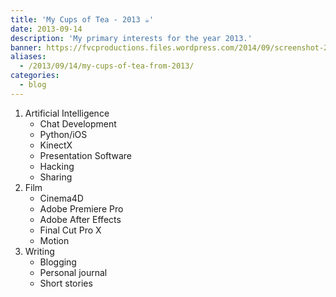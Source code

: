 ```yaml
---
title: 'My Cups of Tea - 2013 ☕'
date: 2013-09-14
description: 'My primary interests for the year 2013.'
banner: https://fvcproductions.files.wordpress.com/2014/09/screenshot-2015-10-14-00-23-34.png?w=800&h=340&crop=1
aliases:
  - /2013/09/14/my-cups-of-tea-from-2013/
categories:
  - blog
---
```


1.  Artificial Intelligence
    - Chat Development
    - Python/iOS
    - KinectX
    - Presentation Software
    - Hacking
    - Sharing
2.  Film
    - Cinema4D
    - Adobe Premiere Pro
    - Adobe After Effects
    - Final Cut Pro X
    - Motion
3.  Writing
    - Blogging
    - Personal journal
    - Short stories
